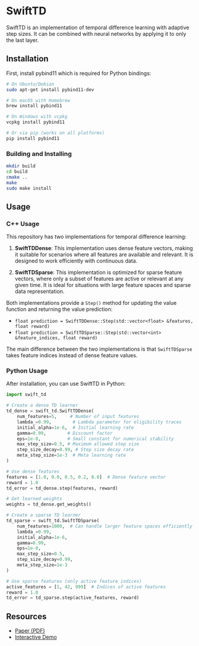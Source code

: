 # SwiftTD

SwiftTD is an implementation of temporal difference learning with adaptive step sizes. It can be combined with neural networks by applying it to only the last layer.

## Installation

First, install pybind11 which is required for Python bindings:

```bash
# On Ubuntu/Debian
sudo apt-get install pybind11-dev

# On macOS with Homebrew
brew install pybind11

# On Windows with vcpkg
vcpkg install pybind11

# Or via pip (works on all platforms)
pip install pybind11
```

### Building and Installing

```bash
mkdir build
cd build
cmake ..
make
sudo make install
```

## Usage

### C++ Usage
This repository has two implementations for temporal difference learning:

1. **SwiftTDDense**: This implementation uses dense feature vectors, making it suitable for scenarios where all features are available and relevant. It is designed to work efficiently with continuous data.

2. **SwiftTDSparse**: This implementation is optimized for sparse feature vectors, where only a subset of features are active or relevant at any given time. It is ideal for situations with large feature spaces and sparse data representation.

Both implementations provide a `Step()` method for updating the value function and returning the value prediction:

- `float prediction = SwiftTDDense::Step(std::vector<float> &features, float reward)`
- `float prediction = SwiftTDSparse::Step(std::vector<int> &feature_indices, float reward)`

The main difference between the two implementations is that `SwiftTDSparse` takes feature indices instead of dense feature values.

### Python Usage

After installation, you can use SwiftTD in Python:

```python
import swift_td

# Create a dense TD learner
td_dense = swift_td.SwiftTDDense(
    num_features=5,     # Number of input features
    lambda_=0.99,        # Lambda parameter for eligibility traces
    initial_alpha=1e-6,  # Initial learning rate
    gamma=0.99,        # Discount factor
    eps=1e-8,          # Small constant for numerical stability
    max_step_size=0.5, # Maximum allowed step size
    step_size_decay=0.99, # Step size decay rate
    meta_step_size=1e-3  # Meta learning rate
)

# Use dense features
features = [1.0, 0.0, 0.5, 0.2, 0.0]  # Dense feature vector
reward = 1.0
td_error = td_dense.step(features, reward)

# Get learned weights
weights = td_dense.get_weights()

# Create a sparse TD learner
td_sparse = swift_td.SwiftTDSparse(
    num_features=1000,  # Can handle larger feature spaces efficiently
    lambda_=0.99,
    initial_alpha=1e-6,
    gamma=0.99,
    eps=1e-8,
    max_step_size=0.5,
    step_size_decay=0.99,
    meta_step_size=1e-3
)

# Use sparse features (only active feature indices)
active_features = [1, 42, 999]  # Indices of active features
reward = 1.0
td_error = td_sparse.step(active_features, reward)
```

## Resources
- [Paper (PDF)](https://khurramjaved.com/swifttd.pdf)
- [Interactive Demo](https://khurramjaved.com/swifttd.html)

